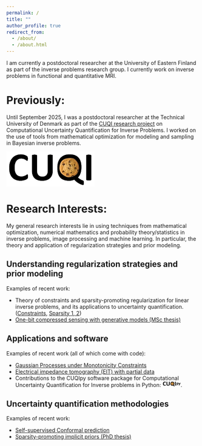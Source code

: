 ```yaml
---
permalink: /
title: ""
author_profile: true
redirect_from: 
  - /about/
  - /about.html
---
```



I am currently a postdoctoral researcher at the University of Eastern Finland as part of the inverse problems research group. I currently work on inverse problems in functional and quantitative MRI.

Previously:
======
Until September 2025, I was a postdoctoral researcher at the Technical University of Denmark as part of the [CUQI research project](https://sites.dtu.dk/cuqi) on Computational Uncertainty Quantification for Inverse Problems. I worked on the use of tools from mathematical optimization for modeling and sampling in Bayesian inverse problems.

[<img src="images/imgs/cuqi.jpg">](https://sites.dtu.dk/cuqi) 

Research Interests:
======

My general research interests lie in using techniques from mathematical optimization, numerical mathematics and probability theory/statistics in inverse problems, image processing and machine learning. In particular, the theory and application of regularization strategies and prior modeling.


Understanding regularization strategies and prior modeling
-------------------
<!-- Write a small description here
Well chosen regularization and priors has various benefits. It allows us to still obtain good reconstructions even if the amount of data is limited or the data is heavily corrupted. It also allows us to increase the efficiency of the reconstruction when combined with efficient. But designing these regularization and priors can be difficult, with there generally being a trade-off between the complexity of the information we try to promote and the efficiency of the algorithms.
-->

Examples of recent work:
- Theory of constraints and sparsity-promoting regularization for linear inverse problems, and its applications to uncertainty quantification. ([Constraints](https://scholar.google.com/citations?view_op=view_citation&hl=en&user=uCQwNJoAAAAJ&citation_for_view=uCQwNJoAAAAJ:d1gkVwhDpl0C), [Sparsity 1](https://scholar.google.com/citations?view_op=view_citation&hl=en&user=uCQwNJoAAAAJ&citation_for_view=uCQwNJoAAAAJ:9yKSN-GCB0IC)[, 2](https://scholar.google.com/citations?view_op=view_citation&hl=en&user=uCQwNJoAAAAJ&citation_for_view=uCQwNJoAAAAJ:u-x6o8ySG0sC))
- [One-bit compressed sensing with generative models (MSc thesis)](https://scholar.google.com/citations?view_op=view_citation&hl=en&user=uCQwNJoAAAAJ&citation_for_view=uCQwNJoAAAAJ:IjCSPb-OGe4C)



Applications and software
-------------------
<!-- Write a small description here
In real-world applications, data is often limited and/or corrupted, whilst the size of the problems are very large. They therefore greatly benefit of well designed regularization and priors to make most of the data.

Many applied scientists are not familiar with the mathematical and/or computatational details of these regularization strategies and prior models. Therefore, it is very important to make these tools available to them by means of easy-to-use software. 
-->

Examples of recent work (all of which come with code):
- [Gaussian Processes under Monotonicity Constraints](https://scholar.google.com/citations?view_op=view_citation&hl=en&user=uCQwNJoAAAAJ&citation_for_view=uCQwNJoAAAAJ:eQOLeE2rZwMC)
- [Electrical impedance tomography (EIT) with partial data](https://scholar.google.com/citations?view_op=view_citation&hl=en&user=uCQwNJoAAAAJ&citation_for_view=uCQwNJoAAAAJ:2osOgNQ5qMEC)
- Contributions to the CUQIpy software package for Computational Uncertainty Quantification for Inverse problems in Python: [<img src="images/imgs/cuqipy.png" width="10%" height="10%">](https://cuqi-dtu.github.io/CUQIpy/).



Uncertainty quantification methodologies
-------------------
<!-- Write a small description here
Different regularization strategies and prior models will result in different reconstructions; each can be equally valid for the purpose at hand. It is beneficial to study how certain we are of our reconstruction in order to make good conclusions and well-informed decisions. The field of uncertainty quantification provides us with tools to study the uncertainty of our reconstructions. However, there are many different approaches to uncertainty quantification, each of which comes with different guarantees and limitations.
-->

Examples of recent work:
- [Self-supervised Conformal prediction](https://scholar.google.com/citations?view_op=view_citation&hl=en&user=uCQwNJoAAAAJ&citation_for_view=uCQwNJoAAAAJ:zYLM7Y9cAGgC)
- [Sparsity-promoting implicit priors (PhD thesis)](https://scholar.google.com/citations?view_op=view_citation&hl=en&user=uCQwNJoAAAAJ&citation_for_view=uCQwNJoAAAAJ:Tyk-4Ss8FVUC)
